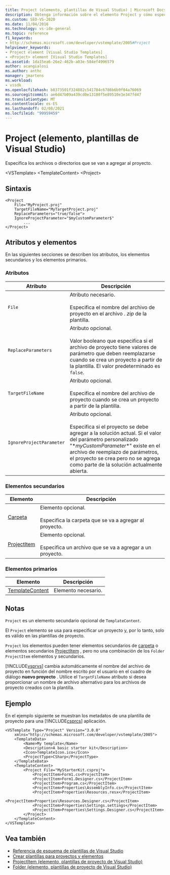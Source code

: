 ```yaml
---
title: Project (elemento, plantillas de Visual Studio) | Microsoft Docs
description: Obtenga información sobre el elemento Project y cómo especifica los archivos o directorios que se van a agregar al proyecto.
ms.custom: SEO-VS-2020
ms.date: 11/04/2016
ms.technology: vs-ide-general
ms.topic: reference
f1_keywords:
- http://schemas.microsoft.com/developer/vstemplate/2005#Project
helpviewer_keywords:
- Project element [Visual Studio Templates]
- <Project> element [Visual Studio Templates]
ms.assetid: 1da15ea6-26e2-462b-a03e-584ef4996579
author: acangialosi
ms.author: anthc
manager: jmartens
ms.workload:
- vssdk
ms.openlocfilehash: b8373501f324882c541784c6786b6b9f04a76069
ms.sourcegitcommit: ae6d47b09a439cd0e13180f5e89510e3e347fd47
ms.translationtype: MT
ms.contentlocale: es-ES
ms.lasthandoff: 02/08/2021
ms.locfileid: "99959459"
---
```

# <a name="project-element-visual-studio-templates"></a>Project (elemento, plantillas de Visual Studio)
Especifica los archivos o directorios que se van a agregar al proyecto.

 \<VSTemplate> \<TemplateContent>
 \<Project>

## <a name="syntax"></a>Sintaxis

```
<Project
    File="MyProject.proj"
    TargetFileName="MyTargetProject.proj"
    ReplaceParameters="true/false">
    IgnoreProjectParameter="$myCustomParameter$"
        ...
</Project>
```

## <a name="attributes-and-elements"></a>Atributos y elementos
 En las siguientes secciones se describen los atributos, los elementos secundarios y los elementos primarios.

### <a name="attributes"></a>Atributos

|Atributo|Descripción|
|---------------|-----------------|
|`File`|Atributo necesario.<br /><br /> Especifica el nombre del archivo de proyecto en el archivo *. zip* de la plantilla.|
|`ReplaceParameters`|Atributo opcional.<br /><br /> Valor booleano que especifica si el archivo de proyecto tiene valores de parámetro que deben reemplazarse cuando se crea un proyecto a partir de la plantilla. El valor predeterminado es `false`.|
|`TargetFileName`|Atributo opcional.<br /><br /> Especifica el nombre del archivo de proyecto cuando se crea un proyecto a partir de la plantilla.|
|`IgnoreProjectParameter`|Atributo opcional.<br /><br /> Especifica si el proyecto se debe agregar a la solución actual. Si el valor del parámetro personalizado "$*myCustomParameter*$" existe en el archivo de reemplazo de parámetros, el proyecto se crea pero no se agrega como parte de la solución actualmente abierta.|

### <a name="child-elements"></a>Elementos secundarios

|Elemento|Descripción|
|-------------|-----------------|
|[Carpeta](../extensibility/folder-element-visual-studio-project-templates.md)|Elemento opcional.<br /><br /> Especifica la carpeta que se va a agregar al proyecto.|
|[ProjectItem](../extensibility/projectitem-element-visual-studio-project-templates.md)|Elemento opcional.<br /><br /> Especifica un archivo que se va a agregar a un proyecto.|

### <a name="parent-elements"></a>Elementos primarios

|Elemento|Descripción|
|-------------|-----------------|
|[TemplateContent](../extensibility/templatecontent-element-visual-studio-templates.md)|Elemento necesario.|

## <a name="remarks"></a>Notas
 `Project` es un elemento secundario opcional de `TemplateContent`.

 El `Project` elemento se usa para especificar un proyecto y, por lo tanto, solo es válido en las plantillas de proyecto.

 `Project` los elementos pueden tener elementos secundarios de [carpeta](../extensibility/folder-element-visual-studio-project-templates.md) o elementos secundarios [ProjectItem](../extensibility/projectitem-element-visual-studio-project-templates.md) , pero no una combinación de los `Folder` `ProjectItem` elementos y secundarios.

 [!INCLUDE[vsprvs](../code-quality/includes/vsprvs_md.md)] cambia automáticamente el nombre del archivo de proyecto en función del nombre escrito por el usuario en el cuadro de diálogo **nuevo proyecto** . Utilice el `TargetFileName` atributo si desea proporcionar un nombre de archivo alternativo para los archivos de proyecto creados con la plantilla.

## <a name="example"></a>Ejemplo
 En el ejemplo siguiente se muestran los metadatos de una plantilla de proyecto para una [!INCLUDE[csprcs](../data-tools/includes/csprcs_md.md)] aplicación.

```
<VSTemplate Type="Project" Version="3.0.0"
    xmlns="http://schemas.microsoft.com/developer/vstemplate/2005">
    <TemplateData>
        <Name>My template</Name>
        <Description>A basic starter kit</Description>
        <Icon>TemplateIcon.ico</Icon>
        <ProjectType>CSharp</ProjectType>
    </TemplateData>
    <TemplateContent>
        <Project File="MyStarterKit.csproj">
            <ProjectItem>Form1.cs<ProjectItem>
            <ProjectItem>Form1.Designer.cs</ProjectItem>
            <ProjectItem>Program.cs</ProjectItem>
            <ProjectItem>Properties\AssemblyInfo.cs</ProjectItem>
            <ProjectItem>Properties\Resources.resx</ProjectItem>
            <ProjectItem>Properties\Resources.Designer.cs</ProjectItem>
            <ProjectItem>Properties\Settings.settings</ProjectItem>
            <ProjectItem>Properties\Settings.Designer.cs</ProjectItem>
        </Project>
    </TemplateContent>
</VSTemplate>
```

## <a name="see-also"></a>Vea también
- [Referencia de esquema de plantillas de Visual Studio](../extensibility/visual-studio-template-schema-reference.md)
- [Crear plantillas para proyectos y elementos](../ide/creating-project-and-item-templates.md)
- [ProjectItem (elemento, plantillas de proyecto de Visual Studio)](../extensibility/projectitem-element-visual-studio-project-templates.md)
- [Folder (elemento, plantillas de proyecto de Visual Studio)](../extensibility/folder-element-visual-studio-project-templates.md)
